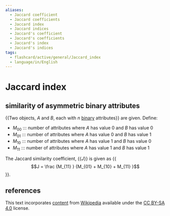 ```yaml
---
aliases:
  - Jaccard coefficient
  - Jaccard coefficients
  - Jaccard index
  - Jaccard indices
  - Jaccard's coefficient
  - Jaccard's coefficients
  - Jaccard's index
  - Jaccard's indices
tags:
  - flashcard/active/general/Jaccard_index
  - language/in/English
---
```


# Jaccard index

## similarity of asymmetric binary attributes

{{Two objects, _A_ and _B_, each with _n_ [binary](binary%20number.md) attributes}} are given. Define: <!--SR:!2024-09-06,64,310-->

- $M_{00}$ ::: number of attributes where _A_ has value 0 and _B_ has value 0 <!--SR:!2024-08-29,57,310!2024-08-25,54,310-->
- $M_{01}$ ::: number of attributes where _A_ has value 0 and _B_ has value 1 <!--SR:!2024-09-16,73,310!2024-08-28,57,310-->
- $M_{10}$ ::: number of attributes where _A_ has value 1 and _B_ has value 0 <!--SR:!2025-04-05,224,330!2025-02-08,180,310-->
- $M_{11}$ ::: number of attributes where _A_ has value 1 and _B_ has value 1 <!--SR:!2024-09-02,60,310!2024-08-30,58,310-->

The Jaccard similarity coefficient, {{_J_}} is given as {{$$J = \frac {M_{11} } {M_{01} + M_{10} + M_{11} }$$}}. <!--SR:!2024-09-11,68,310!2024-08-30,59,310-->

## references

This text incorporates [content](https://en.wikipedia.org/wiki/Jaccard_index) from [Wikipedia](Wikipedia.md) available under the [CC BY-SA 4.0](https://creativecommons.org/licenses/by-sa/4.0/) license.
